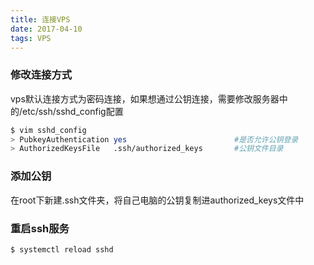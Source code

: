 ```yaml
---
title: 连接VPS  
date: 2017-04-10  
tags: VPS
---
```

### 修改连接方式
vps默认连接方式为密码连接，如果想通过公钥连接，需要修改服务器中的/etc/ssh/sshd_config配置

``` bash
$ vim sshd_config
> PubkeyAuthentication yes                        #是否允许公钥登录
> AuthorizedKeysFile   .ssh/authorized_keys       #公钥文件目录
```

<!--more-->

### 添加公钥  
在root下新建.ssh文件夹，将自己电脑的公钥复制进authorized_keys文件中

### 重启ssh服务

``` bash
$ systemctl reload sshd
```